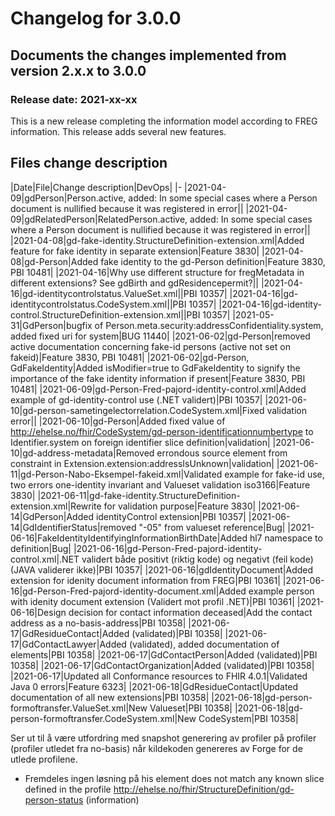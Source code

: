 # Changelog for 3.0.0

## Documents the changes implemented from version 2.x.x to 3.0.0

### Release date: 2021-xx-xx

This is a new release completing the information model according to FREG information. This release adds several new features.

## Files change description

|Date|File|Change description|DevOps|
|-
|2021-04-09|gdPerson|Person.active, added: In some special cases where a Person document is nullified because it was registered in error||
|2021-04-09|gdRelatedPerson|RelatedPerson.active, added: In some special cases where a Person document is nullified because it was registered in error||
|2021-04-08|gd-fake-identity.StructureDefinition-extension.xml|Added feature for fake identity in separate extension|Feature 3830|
|2021-04-08|gd-Person|Added fake identity to the gd-Person definition|Feature 3830, PBI 10481|
|2021-04-16|Why use different structure for fregMetadata in different extensions? See gdBirth and gdResidencepermit?||
|2021-04-16|gd-identitycontrolstatus.ValueSet.xml||PBI 10357|
|2021-04-16|gd-identitycontrolstatus.CodeSystem.xml||PBI 10357|
|2021-04-16|gd-identity-control.StructureDefinition-extension.xml||PBI 10357|
|2021-05-31|GdPerson|bugfix of Person.meta.security:addressConfidentiality.system, added fixed uri for system|BUG 11440|
|2021-06-02|gd-Person|removed active documentation concerning fake-id persons (active not set on fakeid)|Feature 3830, PBI 10481|
|2021-06-02|gd-Person, GdFakeIdentity|Added isModifier=true to GdFakeIdentity to signify the importance of the fake identity information if present|Feature 3830, PBI 10481|
|2021-06-09|gd-Person-Fred-pajord-identity-control.xml|Added example of gd-identity-control use (.NET validert)|PBI 10357|
|2021-06-10|gd-person-sametingelectorrelation.CodeSystem.xml|Fixed validation error||
|2021-06-10|gd-Person|Added fixed value of http://ehelse.no/fhir/CodeSystem/gd-person-identificationnumbertype to Identifier.system on foreign identifier slice definition|validation|
|2021-06-10|gd-address-metadata|Removed errondous source element from constraint in Extension.extension:addressIsUnknown|validation|
|2021-06-11|gd-Person-Nabo-Eksempel-fakeid.xml|Validated example for fake-id use, two errors one-identity invariant and Valueset validation iso3166|Feature 3830|
|2021-06-11|gd-fake-identity.StructureDefinition-extension.xml|Rewrite for validation purpose|Feature 3830|
|2021-06-14|GdPerson|Added identityControl extension|PBI 10357|
|2021-06-14|GdIdentifierStatus|removed "-05" from valueset reference|Bug|
|2021-06-16|FakeIdentityIdentifyingInformationBirthDate|Added hl7 namespace to  definition|Bug|
|2021-06-16|gd-Person-Fred-pajord-identity-control.xml|.NET validert både positivt (riktig kode) og negativt (feil kode) (JAVA validerer ikke)|PBI 10357|
|2021-06-16|gdIdentityDocument|Added extension for idenity document information from FREG|PBI 10361|
|2021-06-16|gd-Person-Fred-pajord-identity-document.xml|Added example person with idenity document extension (Validert mot profil .NET)|PBI 10361|
|2021-06-16|Design decision for contact information deceased|Add the contact address as a no-basis-address|PBI 10358|
|2021-06-17|GdResidueContact|Added (validated)|PBI 10358|
|2021-06-17|GdContactLawyer|Added (validated), added documentation of elements|PBI 10358|
|2021-06-17|GdContactPerson|Added (validated)|PBI 10358|
|2021-06-17|GdContactOrganization|Added (validated)|PBI 10358|
|2021-06-17|Updated all Conformance resources to FHIR 4.0.1|Validated Java 0 errors|Feature 6323|
|2021-06-18|GdResidueContact|Updated documentation of all new extensions|PBI 10358|
|2021-06-18|gd-person-formoftransfer.ValueSet.xml|New Valueset|PBI 10358|
|2021-06-18|gd-person-formoftransfer.CodeSystem.xml|New CodeSystem|PBI 10358|

Ser ut til å være utfordring med snapshot generering av profiler på profiler (profiler utledet fra no-basis) når kildekoden genereres av Forge for de utlede profilene.

* Fremdeles ingen løsning på his element does not match any known slice defined in the profile http://ehelse.no/fhir/StructureDefinition/gd-person-status (information)
